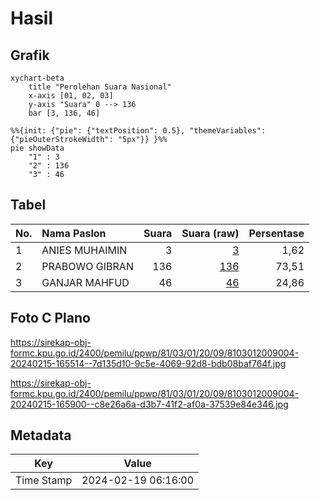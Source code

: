 # Hasil

## Grafik

```mermaid
xychart-beta
    title "Perolehan Suara Nasional"
    x-axis [01, 02, 03]
    y-axis "Suara" 0 --> 136
    bar [3, 136, 46]
```

```mermaid
%%{init: {"pie": {"textPosition": 0.5}, "themeVariables": {"pieOuterStrokeWidth": "5px"}} }%%
pie showData
    "1" : 3
    "2" : 136
    "3" : 46
```

## Tabel

| No. | Nama Paslon    | Suara | Suara (raw) | Persentase |
|:--- |:-------------- | -----:| -----------:| ----------:|
| 1   | ANIES MUHAIMIN | 3     | [3][p-1]    | 1,62       |
| 2   | PRABOWO GIBRAN | 136   | [136][p-2]  | 73,51      |
| 3   | GANJAR MAHFUD  | 46    | [46][p-3]   | 24,86      |


[p-1]: https://github.com/gigit-pemilu/pemilu-2024/blob/main/pilpres/hitung-suara/sub/81-maluku/sub/03-kepulauan-tanimbar/sub/01-tanimbar-selatan/sub/2009-latdalam/sub/004-tps/sub/paslon-1.txt
[p-2]: https://github.com/gigit-pemilu/pemilu-2024/blob/main/pilpres/hitung-suara/sub/81-maluku/sub/03-kepulauan-tanimbar/sub/01-tanimbar-selatan/sub/2009-latdalam/sub/004-tps/sub/paslon-2.txt
[p-3]: https://github.com/gigit-pemilu/pemilu-2024/blob/main/pilpres/hitung-suara/sub/81-maluku/sub/03-kepulauan-tanimbar/sub/01-tanimbar-selatan/sub/2009-latdalam/sub/004-tps/sub/paslon-3.txt

## Foto C Plano

https://sirekap-obj-formc.kpu.go.id/2400/pemilu/ppwp/81/03/01/20/09/8103012009004-20240215-165514--7d135d10-9c5e-4069-92d8-bdb08baf764f.jpg

https://sirekap-obj-formc.kpu.go.id/2400/pemilu/ppwp/81/03/01/20/09/8103012009004-20240215-165900--c8e26a6a-d3b7-41f2-af0a-37539e84e346.jpg


## Metadata

| Key        | Value               |
| ---------- | ------------------- |
| Time Stamp | 2024-02-19 06:16:00 |



